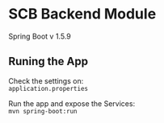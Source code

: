 # SCB Backend Module

Spring Boot v 1.5.9

## Runing the App

Check the settings on:  
`application.properties`

Run the app and expose the Services:  
`mvn spring-boot:run`
